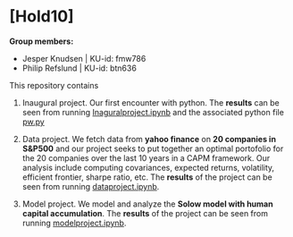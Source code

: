 # \[Hold10\]

**Group members:**
- Jesper Knudsen | KU-id: fmw786
- Philip Refslund | KU-id: btn636

This repository contains  
1. Inaugural project. Our first encounter with python. The **results** can be seen from running [Inaguralproject.ipynb](https://github.com/NumEconCopenhagen/projects-2023-fmw786/blob/main/inauguralproject/Inaguralproject.ipynb) and the associated python file [pw.py](https://github.com/NumEconCopenhagen/projects-2023-fmw786/blob/main/inauguralproject/pw.py)  

2. Data project. We fetch data from **yahoo finance** on **20 companies in S&P500** and our project seeks to put together an optimal portofolio for the 20 companies over the last 10 years in a CAPM framework. Our analysis include computing covariances, expected returns, volatility, efficient frontier, sharpe ratio, etc.
The **results** of the project can be seen from running [dataproject.ipynb](dataproject.ipynb).

3. Model project. We model and analyze the **Solow model with human capital accumulation**. The **results** of the project can be seen from running [modelproject.ipynb](modelproject.ipynb).
